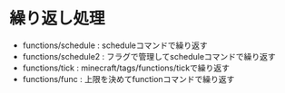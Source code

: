 # 繰り返し処理
- functions/schedule : scheduleコマンドで繰り返す
- functions/schedule2 : フラグで管理してscheduleコマンドで繰り返す
- functions/tick : minecraft/tags/functions/tickで繰り返す
- functions/func : 上限を決めてfunctionコマンドで繰り返す
